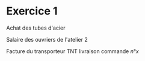 # Exercice 1
Achat des tubes d'acier

Salaire des ouvriers de l'atelier $2$

Facture du transporteur TNT livraison commande $n° x$
